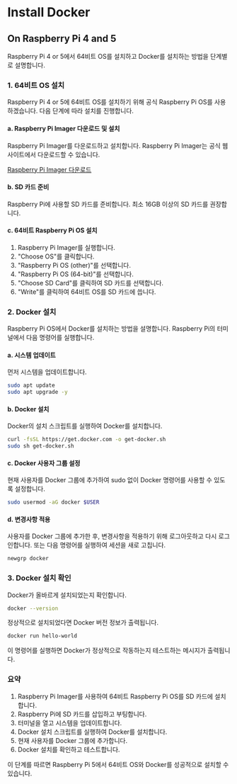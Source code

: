 # Install Docker


## On Raspberry Pi 4 and 5

Raspberry Pi 4 or 5에서 64비트 OS를 설치하고 Docker를 설치하는 방법을 단계별로 설명합니다.

### 1. 64비트 OS 설치

Raspberry Pi 4 or 5에 64비트 OS를 설치하기 위해 공식 Raspberry Pi OS를 사용하겠습니다. 다음 단계에 따라 설치를 진행합니다.

#### a. Raspberry Pi Imager 다운로드 및 설치
Raspberry Pi Imager를 다운로드하고 설치합니다. Raspberry Pi Imager는 공식 웹사이트에서 다운로드할 수 있습니다.

[Raspberry Pi Imager 다운로드](https://www.raspberrypi.org/software/)

#### b. SD 카드 준비
Raspberry Pi에 사용할 SD 카드를 준비합니다. 최소 16GB 이상의 SD 카드를 권장합니다.

#### c. 64비트 Raspberry Pi OS 설치
1. Raspberry Pi Imager를 실행합니다.
2. "Choose OS"를 클릭합니다.
3. "Raspberry Pi OS (other)"를 선택합니다.
4. "Raspberry Pi OS (64-bit)"를 선택합니다.
5. "Choose SD Card"를 클릭하여 SD 카드를 선택합니다.
6. "Write"를 클릭하여 64비트 OS를 SD 카드에 씁니다.

### 2. Docker 설치

Raspberry Pi OS에서 Docker를 설치하는 방법을 설명합니다. Raspberry Pi의 터미널에서 다음 명령어를 실행합니다.

#### a. 시스템 업데이트
먼저 시스템을 업데이트합니다.

```bash
sudo apt update
sudo apt upgrade -y
```

#### b. Docker 설치
Docker의 설치 스크립트를 실행하여 Docker를 설치합니다.

```bash
curl -fsSL https://get.docker.com -o get-docker.sh
sudo sh get-docker.sh
```

#### c. Docker 사용자 그룹 설정
현재 사용자를 Docker 그룹에 추가하여 sudo 없이 Docker 명령어를 사용할 수 있도록 설정합니다.

```bash
sudo usermod -aG docker $USER
```

#### d. 변경사항 적용
사용자를 Docker 그룹에 추가한 후, 변경사항을 적용하기 위해 로그아웃하고 다시 로그인합니다. 또는 다음 명령어를 실행하여 세션을 새로 고칩니다.

```bash
newgrp docker
```

### 3. Docker 설치 확인
Docker가 올바르게 설치되었는지 확인합니다.

```bash
docker --version
```

정상적으로 설치되었다면 Docker 버전 정보가 출력됩니다.

```bash
docker run hello-world
```

이 명령어를 실행하면 Docker가 정상적으로 작동하는지 테스트하는 메시지가 출력됩니다.

### 요약
1. Raspberry Pi Imager를 사용하여 64비트 Raspberry Pi OS를 SD 카드에 설치합니다.
2. Raspberry Pi에 SD 카드를 삽입하고 부팅합니다.
3. 터미널을 열고 시스템을 업데이트합니다.
4. Docker 설치 스크립트를 실행하여 Docker를 설치합니다.
5. 현재 사용자를 Docker 그룹에 추가합니다.
6. Docker 설치를 확인하고 테스트합니다.

이 단계를 따르면 Raspberry Pi 5에서 64비트 OS와 Docker를 성공적으로 설치할 수 있습니다.
